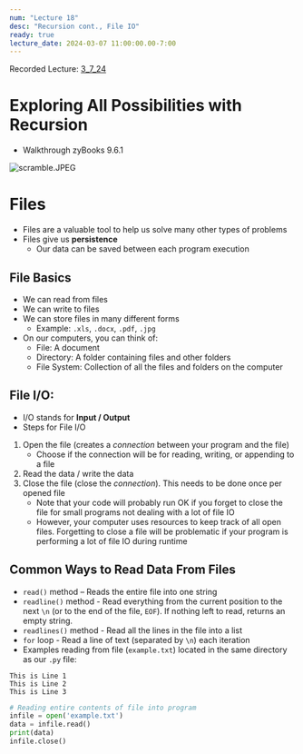 ```yaml
---
num: "Lecture 18"
desc: "Recursion cont., File IO"
ready: true
lecture_date: 2024-03-07 11:00:00.00-7:00
---
```


Recorded Lecture: [3_7_24](https://drive.google.com/file/d/1TDvKr4UYza5G5fdP-IaHl3jM8i_eFliz/view?usp=drive_link)

# Exploring All Possibilities with Recursion

* Walkthrough zyBooks 9.6.1

![scramble.JPEG](scramble.JPEG)

# Files

* Files are a valuable tool to help us solve many other types of problems
* Files give us **persistence**
	* Our data can be saved between each program execution

## File Basics
* We can read from files
* We can write to files
* We can store files in many different forms
	* Example: `.xls`, `.docx`, `.pdf`, `.jpg`
* On our computers, you can think of:
	* File: A document
	* Directory: A folder containing files and other folders
	* File System: Collection of all the files and folders on the computer

## File I/O:

* I/O stands for **Input / Output**
* Steps for File I/O

1. Open the file (creates a *connection* between your program and the file)
	* Choose if the connection will be for reading, writing, or appending to a file
2. Read the data / write the data
3. Close the file (close the *connection*). This needs to be done once per opened file
	* Note that your code will probably run OK if you forget to close the file for small programs not dealing with a lot of file IO
	* However, your computer uses resources to keep track of all open files. Forgetting to close a file will be problematic if your program is performing a lot of file IO during runtime

## Common Ways to Read Data From Files
* `read()` method – Reads the entire file into one string
* `readline()` method - Read everything from the current position to the next `\n` (or to the end of the file, `EOF`). If nothing left to read, returns an empty string.
* `readlines()` method - Read all the lines in the file into a list
* `for` loop - Read a line of text (separated by `\n`) each iteration
* Examples reading from file (`example.txt`) located in the same directory as our `.py` file:

```
This is Line 1
This is Line 2
This is Line 3
```

```python
# Reading entire contents of file into program
infile = open('example.txt') 
data = infile.read()
print(data)
infile.close()
```
